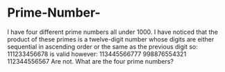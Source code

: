 # Prime-Number-
I have four different prime numbers all under 1000.
I have noticed that the product of these primes is a twelve-digit number whose digits are either
sequential in ascending order or the same as the previous digit so:
111233456678
is valid however:
113445566777
998876554321
112344556567
Are not.
What are the four prime numbers?
